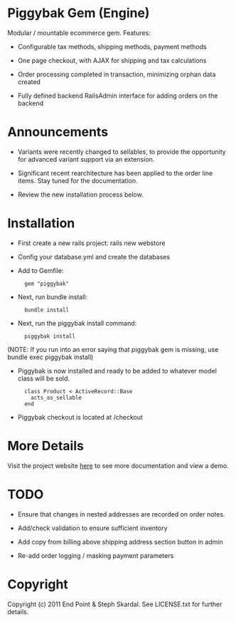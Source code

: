 Piggybak Gem (Engine)
========

Modular / mountable ecommerce gem. Features:

* Configurable tax methods, shipping methods, payment methods

* One page checkout, with AJAX for shipping and tax calculations

* Order processing completed in transaction, minimizing orphan data created 

* Fully defined backend RailsAdmin interface for adding orders on the backend


Announcements
========

* Variants were recently changed to sellables, to provide the opportunity for advanced variant support via an extension.

* Significant recent rearchitecture has been applied to the order line items. Stay tuned for the documentation.

* Review the new installation process below.
 

Installation
========

* First create a new rails project:
        rails new webstore

* Config your database.yml and create the databases
		
* Add to Gemfile:
    
        gem "piggybak"
 
* Next, run bundle install:

        bundle install

* Next, run the piggybak install command:

        piggybak install

(NOTE: If you run into an error saying that piggybak gem is missing, use bundle exec piggybak install)

* Piggybak is now installed and ready to be added to whatever model class will be sold.

        class Product < ActiveRecord::Base
          acts_as_sellable
        end

* Piggybak checkout is located at /checkout


More Details
========

Visit the project website [here][project-website] to see more documentation and view a demo.

[project-website]: http://www.piggybak.org/

TODO
========

* Ensure that changes in nested addresses are recorded on order notes.

* Add/check validation to ensure sufficient inventory

* Add copy from billing above shipping address section button in admin

* Re-add order logging / masking payment parameters

Copyright
========

Copyright (c) 2011 End Point & Steph Skardal. See LICENSE.txt for further details.
